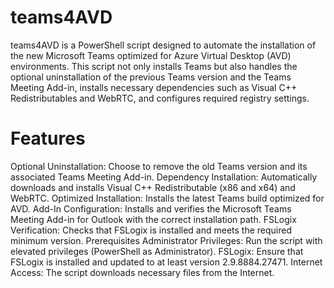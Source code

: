 # teams4AVD
teams4AVD is a PowerShell script designed to automate the installation of the new Microsoft Teams optimized for Azure Virtual Desktop (AVD) environments. This script not only installs Teams but also handles the optional uninstallation of the previous Teams version and the Teams Meeting Add-in, installs necessary dependencies such as Visual C++ Redistributables and WebRTC, and configures required registry settings.

# Features
Optional Uninstallation: Choose to remove the old Teams version and its associated Teams Meeting Add-in.
Dependency Installation: Automatically downloads and installs Visual C++ Redistributable (x86 and x64) and WebRTC.
Optimized Installation: Installs the latest Teams build optimized for AVD.
Add-In Configuration: Installs and verifies the Microsoft Teams Meeting Add-in for Outlook with the correct installation path.
FSLogix Verification: Checks that FSLogix is installed and meets the required minimum version.
Prerequisites
Administrator Privileges: Run the script with elevated privileges (PowerShell as Administrator).
FSLogix: Ensure that FSLogix is installed and updated to at least version 2.9.8884.27471.
Internet Access: The script downloads necessary files from the Internet.
